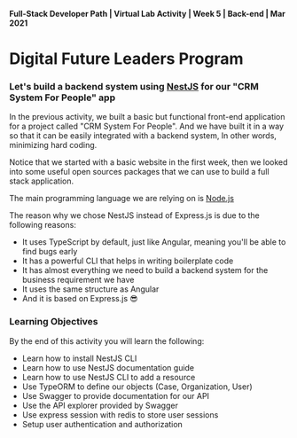 **Full-Stack Developer Path | Virtual Lab Activity | Week 5 | Back-end | Mar 2021**

# Digital Future Leaders Program

### Let's build a backend system using [NestJS](https://nestjs.com/) for our "CRM System For People" app


In the previous activity, we built a basic but functional front-end application for a project called "CRM System For People". And we have built it in a way so that it can be easily integrated with a backend system, In other words, minimizing hard coding.

Notice that we started with a basic website in the first week, then we looked into some useful open sources packages that we can use to build a full stack application.

The main programming language we are relying on is [Node.js](https://nodejs.org/en/)

The reason why we chose NestJS instead of Express.js is due to the following reasons:
- It uses TypeScript by default, just like Angular, meaning you'll be able to find bugs early
- It has a powerful CLI that helps in writing boilerplate code
- It has almost everything we need to build a backend system for the business requirement we have
- It uses the same structure as Angular
- And it is based on Express.js 😎

### Learning Objectives

By the end of this activity you will learn the following:

- Learn how to install NestJS CLI
- Learn how to use NestJS documentation guide
- Learn how to use NestJS CLI to add a resource
- Use TypeORM to define our objects (Case, Organization, User)
- Use Swagger to provide documentation for our API
- Use the API explorer provided by Swagger
- Use express session with redis to store user sessions
- Setup user authentication and authorization